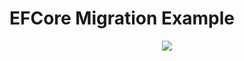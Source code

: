 # EFCore Migration Example

<p align="center">
  <img src="![EFCore-Migration](https://github.com/jwh0124/csharp/assets/34205527/8030c232-de71-465a-a6e4-532c8b6d032b)">
</p>
